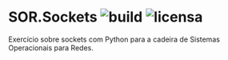 # SOR.Sockets ![build](https://travis-ci.org/tkpb/SOR.Sockets.svg?branch=master) ![licensa](https://img.shields.io/badge/license-GPLv3-blue.svg)
Exercício sobre sockets com Python para a cadeira de Sistemas Operacionais para Redes.
